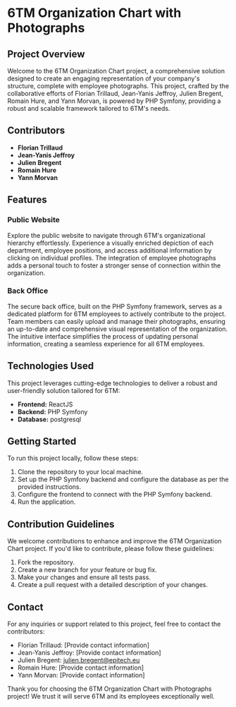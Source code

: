 # 6TM Organization Chart with Photographs

## Project Overview

Welcome to the 6TM Organization Chart project, a comprehensive solution designed to create an engaging representation of your company's structure, complete with employee photographs. This project, crafted by the collaborative efforts of Florian Trillaud, Jean-Yanis Jeffroy, Julien Bregent, Romain Hure, and Yann Morvan, is powered by PHP Symfony, providing a robust and scalable framework tailored to 6TM's needs.

## Contributors

- **Florian Trillaud**
- **Jean-Yanis Jeffroy**
- **Julien Bregent**
- **Romain Hure**
- **Yann Morvan**

## Features

### Public Website

Explore the public website to navigate through 6TM's organizational hierarchy effortlessly. Experience a visually enriched depiction of each department, employee positions, and access additional information by clicking on individual profiles. The integration of employee photographs adds a personal touch to foster a stronger sense of connection within the organization.

### Back Office

The secure back office, built on the PHP Symfony framework, serves as a dedicated platform for 6TM employees to actively contribute to the project. Team members can easily upload and manage their photographs, ensuring an up-to-date and comprehensive visual representation of the organization. The intuitive interface simplifies the process of updating personal information, creating a seamless experience for all 6TM employees.

## Technologies Used

This project leverages cutting-edge technologies to deliver a robust and user-friendly solution tailored for 6TM:

- **Frontend:** ReactJS
- **Backend:** PHP Symfony
- **Database:** postgresql

## Getting Started

To run this project locally, follow these steps:

1. Clone the repository to your local machine.
2. Set up the PHP Symfony backend and configure the database as per the provided instructions.
3. Configure the frontend to connect with the PHP Symfony backend.
4. Run the application.

## Contribution Guidelines

We welcome contributions to enhance and improve the 6TM Organization Chart project. If you'd like to contribute, please follow these guidelines:

1. Fork the repository.
2. Create a new branch for your feature or bug fix.
3. Make your changes and ensure all tests pass.
4. Create a pull request with a detailed description of your changes.

## Contact

For any inquiries or support related to this project, feel free to contact the contributors:

- Florian Trillaud: [Provide contact information]
- Jean-Yanis Jeffroy: [Provide contact information]
- Julien Bregent: [julien.bregent@epitech.eu](mailto:julien.bregent@epitech.eu)
- Romain Hure: [Provide contact information]
- Yann Morvan: [Provide contact information]

Thank you for choosing the 6TM Organization Chart with Photographs project! We trust it will serve 6TM and its employees exceptionally well.
